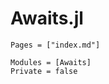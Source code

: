 # Awaits.jl

```@index
Pages = ["index.md"]
```

```@autodocs
Modules = [Awaits]
Private = false
```
